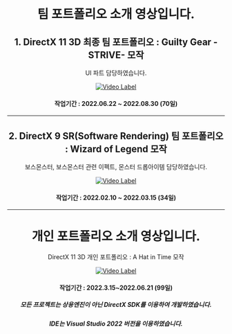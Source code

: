 <div align=center>

# 팀 포트폴리오 소개 영상입니다.

## 1. DirectX 11 3D 최종 팀 포트폴리오 : Guilty Gear -STRIVE- 모작

UI 파트 담당하였습니다.

[![Video Label](http://img.youtube.com/vi/91zLdYEakTs/0.jpg)](https://youtu.be/91zLdYEakTs)

#### 작업기간 : 2022.06.22 ~ 2022.08.30 (70일)
***
## 2. DirectX 9 SR(Software Rendering) 팀 포트폴리오 : Wizard of Legend 모작

보스몬스터, 보스몬스터 관련 이펙트, 몬스터 드롭아이템 담당하였습니다.

[![Video Label](http://img.youtube.com/vi/s6jlf51Kj8c/0.jpg)](https://youtu.be/s6jlf51Kj8c)

#### 작업기간 : 2022.02.10 ~ 2022.03.15 (34일)





***
# 개인 포트폴리오 소개 영상입니다.


DirectX 11 3D 개인 포트폴리오 : A Hat in Time 모작


[![Video Label](http://img.youtube.com/vi/xKojCG_FhhQ/0.jpg)](https://youtu.be/xKojCG_FhhQ)


#### 작업기간 : 2022.3.15~2022.06.21 (99일)

  
  
  
  
  
  

##### 모든 프로젝트는 상용엔진이 아닌 DirectX SDK를 이용하여 개발하였습니다.
##### IDE는 Visual Studio 2022 버전을 이용하였습니다.

</div>
